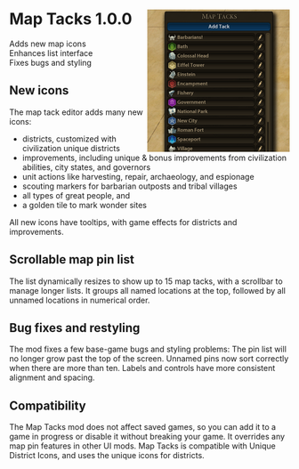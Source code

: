 # Map Tacks 1.0.0 [<img align="right" src="maptacks.png" height="256" width="256">](https://steamcommunity.com/sharedfiles/filedetails/?id=1122081356)
Adds new map icons  
Enhances list interface  
Fixes bugs and styling  

## New icons
The map tack editor adds many new icons:

* districts, customized with civilization unique districts
* improvements, including unique & bonus improvements from civilization
  abilities, city states, and governors
* unit actions like harvesting, repair, archaeology, and espionage
* scouting markers for barbarian outposts and tribal villages
* all types of great people, and
* a golden tile to mark wonder sites

All new icons have tooltips, with game effects for districts and improvements.

## Scrollable map pin list
The list dynamically resizes to show up to 15 map tacks, with a scrollbar to
manage longer lists. It groups all named locations at the top, followed by all
unnamed locations in numerical order.

## Bug fixes and restyling
The mod fixes a few base-game bugs and styling problems: The pin list will no
longer grow past the top of the screen. Unnamed pins now sort correctly when
there are more than ten. Labels and controls have more consistent alignment and
spacing.

## Compatibility
The Map Tacks mod does not affect saved games, so you can add it to a game in
progress or disable it without breaking your game. It overrides any map pin
features in other UI mods. Map Tacks is compatible with Unique District Icons,
and uses the unique icons for districts.
